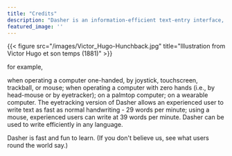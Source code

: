 ```yaml
---
title: "Credits"
description: "Dasher is an information-efficient text-entry interface, driven by natural continuous pointing gestures. Dasher is a competitive text-entry system wherever a full-size keyboard cannot be used."
featured_image: ''
---
```

{{< figure src="/images/Victor_Hugo-Hunchback.jpg" title="Illustration from Victor Hugo et son temps (1881)" >}}

 for example,

when operating a computer one-handed, by joystick, touchscreen, trackball, or mouse;
when operating a computer with zero hands (i.e., by head-mouse or by eyetracker);
on a palmtop computer;
on a wearable computer.
The eyetracking version of Dasher allows an experienced user to write text as fast as normal handwriting - 29 words per minute; using a mouse, experienced users can write at 39 words per minute.
Dasher can be used to write efficiently in any language.

Dasher is fast and fun to learn. (If you don't believe us, see what users round the world say.)